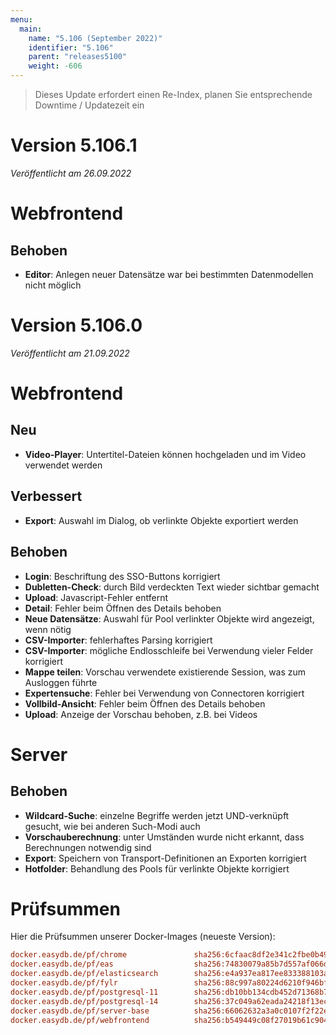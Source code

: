 ```yaml
---
menu:
  main:
    name: "5.106 (September 2022)"
    identifier: "5.106"
    parent: "releases5100"
    weight: -606
---
```


> Dieses Update erfordert einen Re-Index, planen Sie entsprechende Downtime / Updatezeit ein

# Version 5.106.1

*Veröffentlicht am 26.09.2022*

# Webfrontend

## Behoben

* **Editor**: Anlegen neuer Datensätze war bei bestimmten Datenmodellen nicht möglich

# Version 5.106.0

*Veröffentlicht am 21.09.2022*

# Webfrontend

## Neu

* **Video-Player**: Untertitel-Dateien können hochgeladen und im Video verwendet werden

## Verbessert

* **Export**: Auswahl im Dialog, ob verlinkte Objekte exportiert werden

## Behoben

* **Login**: Beschriftung des SSO-Buttons korrigiert
* **Dubletten-Check**: durch Bild verdeckten Text wieder sichtbar gemacht
* **Upload**: Javascript-Fehler entfernt
* **Detail**: Fehler beim Öffnen des Details behoben
* **Neue Datensätze**: Auswahl für Pool verlinkter Objekte wird angezeigt, wenn nötig
* **CSV-Importer**: fehlerhaftes Parsing korrigiert
* **CSV-Importer**: mögliche Endlosschleife bei Verwendung vieler Felder korrigiert
* **Mappe teilen**: Vorschau verwendete existierende Session, was zum Ausloggen führte
* **Expertensuche**: Fehler bei Verwendung von Connectoren korrigiert
* **Vollbild-Ansicht**: Fehler beim Öffnen des Details behoben
* **Upload**: Anzeige der Vorschau behoben, z.B. bei Videos

# Server

## Behoben

* **Wildcard-Suche**: einzelne Begriffe werden jetzt UND-verknüpft gesucht, wie bei anderen Such-Modi auch
* **Vorschauberechnung**: unter Umständen wurde nicht erkannt, dass Berechnungen notwendig sind
* **Export**: Speichern von Transport-Definitionen an Exporten korrigiert
* **Hotfolder**: Behandlung des Pools für verlinkte Objekte korrigiert

# Prüfsummen

Hier die Prüfsummen unserer Docker-Images (neueste Version):

```ini
docker.easydb.de/pf/chrome               sha256:6cfaac8df2e341c2fbe0b49d5cd6020c15fa39ee93f36348141f07c20b342bd0
docker.easydb.de/pf/eas                  sha256:74830079a85b7d557af066dcc4b11d5b9fa3262f6361361b5f7c3d9988e4eaad
docker.easydb.de/pf/elasticsearch        sha256:e4a937ea817ee833388103a7fb14650fd2973e4e989e43979610629cd35187c7
docker.easydb.de/pf/fylr                 sha256:88c997a80224d6210f946bf78272237e066c4426221527aec7c249578c767ff3
docker.easydb.de/pf/postgresql-11        sha256:db10bb134cdb452d71368b7a21b8aba6329a81e3ad85b8493f552075d475e2be
docker.easydb.de/pf/postgresql-14        sha256:37c049a62eada24218f13ec760d4b48f686b793d89622464d18bfc48693b2185
docker.easydb.de/pf/server-base          sha256:66062632a3a0c0107f2f22e579990569c458360ef52ddfb3ad6cd3f09f4db032
docker.easydb.de/pf/webfrontend          sha256:b549449c08f27019b61c904e98a0dadfe0f1f9ab496b907a0173bf2d26d04081```
